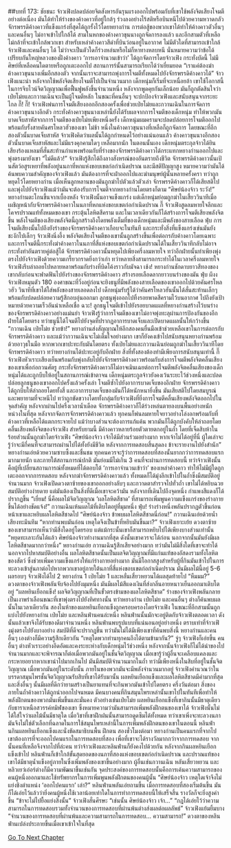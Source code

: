 ##บทที่ 173: ชัยชนะ
จ้าวเฟิงปลดปล่อยจิตสังหารอันรุนแรงออกไปพร้อมกับที่เขาใช้พลังจิตเสียงโจมตีอย่างต่อเนื่อง มันได้ทำให้ร่างของค้างคาวที่อยู่ใกล้ๆ ร่วงลงอย่างไร้สติหรือบินหนีไปด้วยความหวาดกลัว
จักรพรรดิค้างคาวที่แข็งแกร่งที่สุดได้ถูกรั้งไว้โดยหยางก่าน การต่อสู้ของพวกเขาได้ทำให้ค้างคาวตัวอื่นๆ และคนอื่นๆ ไม่อาจเข้าไปใกล้ได้
สามในหกของค้างคาวขุนนางถูกจัดการลงแล้ว และอีกสามตัวที่เหลือไม่กล้าที่จะเข้าใกล้พวกเขา
สำหรับเหล่าค้างคาวสีดำที่บินว่อนอยู่ในอากาศ ไม่มีตัวใดที่สามารถเข้าใกล้จ้าวเฟิงและคนอื่นๆ ได้ ไม่ว่าจะเป็นตัวใดก็ร่วงหล่นหรือไม่ก็หาทางหลบหนี
นั่นหมายความว่าข้อได้เปรียบกันใหญ่หลวงของฝั่งค้างคาว ‘การเอาจำนวนเข้าว่า’ ได้ถูกจัดการโดยจ้าวเฟิง
กระทั่งบัดนี้ ไม่มีศิษย์ที่เหลือคนใดตายหรือถูกเตะออกไป
สถานการร์นั้นสามารถเรียกได้ว่าเยี่ยมยอด
“เราแค่ต้องฆ่าค้างคาวขุนนางเพิ่มอีกสองตัว จากนั้นเราจะสามารถพุ่งการโจมตีทั้งหมดไปยังจักรพรรดิค้างคาวได้”
จ้าวเฟิงแนะนำ
หลังจากใช้พลังจิตเสียงโจมตีไปเป็นจำนวนมาก เด็กหนุ่มก็เริ่มที่จะเหนื่อยล้า เขาใช้โอกาสนี้ในการจิบไวน์จิตวิญญาณเพื่อฟื้นฟูพลังขึ้นจำนวนหนึ่ง
หลังจากพูดคุยกันเล็กน้อย มันก็ถูกตัดสินใจว่าเป่ยโม่ยและกวานเฉินจะเป็นผู้โจมตีหลัก ในขณะที่คนอื่นๆ จะปกป้องจ้าวเฟิงและสนับสนุนจากระยะไกล
กี๊! กี๊!
จ้าวเฟิงพ่นการโจมตีเสียงออกอีกสองครั้งเพื่อช่วยเป่ยโม่ยและกวานเฉินในการจัดการค้างคาวขุนนางอีกตัว กระทั่งค้างคาวขุนนางเหล่านี้ยังได้รับผลจากการโจมตีของเด็กหนุ่ม ทำให้พวกมันบาดเจ็บสาหัสจากการโจมตีของเป่ยโม่ยเพียงหนึ่งครั้ง
เด็กหนุ่มผมครามจะปลดปล่อยการโจมตีออกไปพร้อมกับรั้งสายคันศรโหลวฮัวของเขา
ไม่ช้า หนึ่งในค้างคาวขุนนางที่เหลือก็ถูกจัดการ โดยขณะที่อีกสองตัวนั้นบาดเจ็บสาหัส
จ้าวเฟิงคิดว่าผลนั้นได้ถูกกำหนดไว้อย่างแน่นอนแล้ว ค้างคาวขุนนางอีกสองตัวนั้นบาดเจ็บสาหัสและไม่มีแรงคุกคามใดๆ เหลือมากนัก
ในตอนนั้นเอง
เด็กหนุ่มตระกุลจ้าวได้ยินเสียงร้องแหลมที่สั่นสะท้านกำแพงพร้อมกับที่ร่างของจักรพรรดิค้างคาวได้กระแทกหยางก่านออกไปและพุ่งตรงมายังเขา
“ไม่ดีแล้ว!”
จ้าวเฟิงรู้สึกได้ถึงลางสังหรณ์ของอันตรายถึงชีวิต
จักรพรรดิค้างคาวนั้นเป้นสัตว์อสูรเหยาที่พลังอยู่นนภาที่หกแห่งขอบเขตก่อกำเนิดปราณ และมีสติปัญญาสูง หมายความว่ามันได้ค้นพบความสำคัญของจ้าวเฟิงแล้ว
มันต้องการที่จะฝ่าออกไปและฆ่ามนุษย์ผู้นั้นหลายครั้งครา ทว่าถูกหยุดไว้โดยหยางก่าน
เมื่อเห็นลูกหลานของมันถูกฆ่าไปตัวแล้วตัวเล่า จักรพรรดิค้างคาวก็ได้เสียสติไปและพุ่งไปยังจ้าวเฟิงแม้ว่ามันจะต้องรับการโจมตีจากหยางก่านโดยตรงก็ตาม
“ศิษย์น้องจ้าว ระวัง!”
หยางก่านตะโกนขึ้นจากเบื้องหลัง
จ้าวเฟิงนั้นอาจแข็งแกร่ง แต่เด็กหนุ่มย่อมถูกฆ่าในเสี้ยววินาทีเมื่อเผชิญหน้ากับจักรพรรดิค้างคาวในนภาที่หกแห่งขอบเขตก่อกำเนิดปราณ
กี๊
จ้าวเฟิงสูดลมหายใจลึกและโคจรปราณแท้ทั้งหมดของเขา กระตุ้นโลหิตสีคราม และในเวลาเดียวกันก็ได้สร้างการโจมตีเสียงพลังจิตขึ้น
พลังโจมตีของเสียงพลังจิตนี้ถูกสร้างถึงโดยพลังเต็มที่ของเด็กหนุ่มและมีพลังของสายเลือด
ฟุ่บ
การโจมตีเสียงนั้นไปถึงยังร่างของจักรพรรดิค้างคาวเกือบจะในทันที และกระทั่งสิ่งที่แข็งแกร่งเช่นมันยังชะงักไปเล็กๆ
จ้าวเฟิงนิ่งอึ้ง พลังจิตเสียงโจมตีของเขานั้นถูกสร้างขึ้นเพื่อต่อกรกับค้างคาวโดยเฉพาะ และการโจมตีนี้กระทั่งฆ่าค้างคาวในนภาที่สี่แห่งขอบเขตก่อกำเนิดปราณได้ในเสี้ยววินาทีกลับไม่อาจกระทั่งทำอันตรายคู่ต่อสู้ได้
จักรพรรดิค้างคาวนั้นหยุดไปเพียงครึ่งลมหายใจ ทว่าอีกฝ่ายนั้นทำเพียงพุ่งตรงไปยังจ้าวเฟิงด้วยความเกรี้ยวกราดยิ่งกว่าเก่า
ทว่าหลายสิ่งสามารถกระทำได้ในเวลาครึ่งลมหายใจ
จ้าวเฟิงรีบล่าถอยไปหลายหลาพร้อมกับร่างที่บิดโค้งราวกับมัจฉา
เช้ง!
หยางก่านชักดาบยาวสีทองของเขากลับก่อนจะฟาดฟันไปยังร่างของจักรพรรดิค้างคาว สร้างรอยเลือดลากยาวบนร่างของมัน
ฟุ่บ ผึงง
จ้าวเฟิงหมุนตัว 180 องศาขณะที่วิ่งอยู่ก่อนจะยิงธนูที่มีพลังของสายเลือดของเขาออกไปด้วยคันศรโหลวฮัว
วินาทีที่เขาได้ใส่พลังของสายเลอดลงไป เด็กหนุ่มรับรู้ได้ว่าคันศรโหลวฮันนั้นได้สั่นสะท้านเล็กๆ พร้อมกับปลดปล่อยความรู้สึกอบอุ่นออกมา ลูกธนูพุ่งออกไปทิ้งรอยพาดสีครามไว้บนอากาศ ไปถึงยังเป้าหมายด้วยความเร็วอันน่าเหลือเชื่อ
ฉวะ!
ลูกธนูโจมตีเข้าไปยังรอยบาดแผลที่หยางก่านสร้างไว้บนร่างของจักรพรรดิค้างคาวอย่างแม่นยำ
จ้าวเฟิงรู้ว่าการโจมตีของเขาไม่อาจพุ่งทะลุผ่านการป้องกันของอีกฝ่ายได้โดยตรง ทว่าธนูนี้ได้โจมตีไปยังจุดที่ปรากฏอาการบาดเจ็บและเปิดบาดแผลนั้นให้กว้างขึ้น
“กวานเฉิน เป่ยโม่ย ช่วยข้า!”
หยางก่านส่งสัญญาณให้อีกสองคนยื่นมือเข้าช่วยเหลือเขาในการต่อกรกับจักรพรรดิค้างคาว และแม้ว่ากวานเฉินจะไม่เต็มใจอย่างมาก เขาก็ยังคงเข้าไปสนับสนุนหยางก่านพร้อมด้วยอาวุธในมือ
หากพวกเขาปะทะกับมันโดยตรง ทั้งเป่ยโม่ยและกวานเฉินย่อมถูกฆ่าในเสี้ยววินาทีโดยจักรพรรดิค้างคาว ทว่าหยางก่านได้ปะทะอยู่กับอีกฝ่าย สิ่งที่ทั้งสองต้องทำมีเพียงการสนับสนุนเท่านี้
กี๊
จ้าวเฟิงหัวเราะเสียงเย็นพร้อมกับพุ่งกลับไปยังจักรพรรดิค้างคาวพร้อมกับส่งการโจมตีพลังจิตคลื่นเสียงของเขาเพื่อก่อกวนศัตรู
กระทั่งจักรพรรดิค้างคาวก็ไม่อาจเมินเฉยต่อการโจมตีพลังจิตคลื่นเสียงของเด็กหนุ่มได้และถูกบีบให้อยู่ในสถานการณ์เข้าตาจน
เด็กหนุ่มตระกูลจ้าวยังคงเว้นระยะไว้ช่วงหนึ่งและปลดปล่อยลูกธนูของเขาออกไปครั้งแล้วครั้งเล่า โจมตีซ้ำไปยังอาการบาดเจ็บของอีกฝ่าย
จักรพรรดิค้างคาวได้ถูกบีบให้ล่าถอยโดยทั้งสี่ และอาการบาดเจ็บของมันก็ได้หนักหนายิ่งขึ้น มันเสียสติไปโดยสมบูรณ์และพยายามที่จะหนีไป ทว่าถูกขัดขวางโดยทั้งกลุ่มกับจ้าวเฟิงที่ยิ่งการโจมตีคลื่นเสียงพลังจิตออกไปในจุดสำคัญ
หลังจากผ่านไปครึ่งเวลาน้ำเดือด จักรพรรดิค้างคาวก็ได้ร่วงหล่นตายลงบนพื้นอย่างหนักหน่วงในที่สุด
หลังจากจัดการจักรพรรดิค้างคาวแล้ว ทุกคนก็พ่นลมหายใจยาวอย่างโล่งอกพร้อมกับที่ค้างคาวที่เหลือได้แตกกระจายไป แม้ว่าบางส่วนจะต้องการแก้แค้น พวกมันก็ได้ถูกบังคับให้ล่าถอยโดยคลื่นเสียงพลังจิตของจ้าวเฟิง
สำหรับยามนี้ มีค้างคาวหลายร้อยตัวตายตกอยู่ในถ้ำ โดยที่เจ็ดสิบห้าในร้อยส่วนนั้นถูกฆ่าโดยจ้าวเฟิง
“ศิษย์น้องจ้าว เจ้าได้มีส่วนร่วมอย่างมาก หากเจ้าไม่ได้อยู่ที่นี่ ผู้ใดเล่าจะรู้ว่าจะมีกี่คนที่จะสามารถผ่านไปได้ทั้งยังมีชีวิต หลังจากการทดสอบสิ้นสุดลง ข้าจะรายงานไปยังสำนัก”
หยางก่านเอ่ยด้วยความซาบซึ้งและชื่นชม
ทุกคนควรจะรู้ว่าการทดสอบที่สองนั้นยากกว่าการทดสอบแรกมากมายนัก และภายใต้สถานการณ์ปกติ มันย่อมมีไม่เกิน 3 คนที่จะผ่านการทดสอบนี้
ทว่าจ้าวเฟิงนั้นคือผู้ที่เปลี่ยนสถานการณ์ทั้งหมดที่ได้ตอบโต้ ‘การเอาจำนวนเข้าว่า’ ของเหล่าค้างคาว ทำให้ไม่มีผู้ใดถูกเตะออกจากการทดสอบ
หลังจากฆ่าจักรพรรดิค้างคาวแล้ว ทั้งหมดก็ได้มุ่งลึกเข้าไปในถ้ำซึ่งมีสมบัติอยู่จำนวนมาก
จ้าวเฟิงเปิดดวงตาซ้ายของเขาออกอย่างลับๆ และกวาดตาสำรวจไปทั่วถ้ำ เขาไม่ได้หยิบฉวยสมบัติอย่างง่ายดาย แต่มันต้องเป็นสิ่งที่ดีเมื่อเขาจะคว้ามัน
หลังจากที่เดินไปถึงจุดหนึ่ง กำแพงสีแดงก็ได้ปรากฏขึ้น
“เยี่ยม! นี่คือผลไม้จิตวิญญาณ ‘ผลโลหิตสีชาด’ ที่สามารถเพิ่มพูนความแข็งแกร่งของร่างกายขึ้นได้อย่างชัดแจ้ง!”
กวานเฉินเห้นผลไม้ที่เติบโตอยู่ที่มุมหนึ่ง
ฟุ่บ!
ร่างร่างหนึ่งพลันปรากฏตัวขึ้นก่อนหน้าเขาและหยิบผลโลหิตสีชาดไป
“ศิษย์น้องจ้าว ข้าพบผลโลหิตสีชาดนี่ก่อน!”
กวานเฉินเอ่ยด้วยน้ำเสียงทะมึนทึม
“หากท่านพบมันก่อน เหตุใดจึงเป็นข้าที่หยิบมันขึ้นมา?”
จ้าวเฟิงเยาะเย้ย
ดวงตาซ้ายของเขาสามารถเห็นว่ามีสิ่งใดอยู่โดยรอบ แต่แม้กระนั้นเขาก็สามารถหยิบไปได้เพียงบางส่วนเท่านั้น
“หยุดทะเลาะกันได้แล้ว ศิษย์น้องจ้าวทำงานมากที่สุด ดังนั้นเขาควรจะได้ก่อน นอกจากนั้นมันยังมีผลโลหิตสีชาดมากกว่าหนึ่ง”
หยางก่านเอ่ย
กวานเฉินรู้สึกเสียจอย่างมาก ทว่ามันไม่มีสิ่งใดที่เขาจะทำได้นอกจากไปหาสมบัติอย่างอื่น
ผลโลหิตสีชาดนั้นเป็นผลจิตวิญญาณที่มีแก่นแท้ของอัสดงรวมทั้งโลหิตของสัตว์ ซึ่งช่วยเพิ่มความแข็งแกร่งให้แก่ร่างกายอย่างมาก
มันมีโอกาสสูงสำหรับผู้ที่กินมันเข้าไปในการทะลวงเข้าสู่นภาต่อไปหากพวกเขาอยู่ภายใต้นภาที่สี่แห่งขอบเขตก่อกำเนิดปราณ
มันมีผลไม้นี้อยู่ 5-6 ผลรอบๆ จ้าวเฟิงได้ไป 2 หยางก่าน 1 เป่ยโม่ย 1 และหลั่นเสี่ยวหยวนได้ผลสุดท้ายไป
“หืมมม?”
ดวงตาของจ้าวเฟิงพลันจับจ้องไปยังมุมหนึ่ง มันมีผลไม้สีแดงเงินที่ส่งกลิ่นอายหนาวเย็นออกมาเติบโตอยู่
“ผลหยินเยือกแข็ง! ผลจิตวิญญาณที่เป็นขั้วตรงข้ามของผลโลหิตสีชาด”
ร่างของจ้าวเฟิงพลันกลายเป็นเงาพร่าเลือนขณะที่เขาพุ่งตรงไปยังทิศทางนั้น ทว่าหยางก่าน เป่ยโม่ย และคนอื่นๆ ต่างก็ค้นพบผลนั้นในเวลาเดียวกัน
สองในห้าของผลหยินเยือกแข็งถูกครอบครองโดยจ้าวเฟิง ในขณะที่อีกสามนั้นถูกแบ่งไปยังหยางก่าน เป่ยโม่ย และหลินฟ่านคนล่ะหนึ่ง
หลินฟ่านนั้นมักจะอยู่ติดกับจ้าวเฟิงตลอดเวลา ดังนั้นแล้วเขาจึงได้รับของดีมาจำนวนหนึ่ง
หลินฟ่านพบรูปแบบที่แน่นอนอยู่อย่างหนึ่ง ตราบเท่าที่จ้าวเฟิงมุ่งตรงไปยังบางอย่าง สมบัติที่ดีจะปรากฏขึ้น
ทว่ามันไม่ได้มีเพียงเขาที่ค้นพบสิ่งนี้ หยางก่านและคนอื่นๆ เองต่างก็มีความรู้สึกเดียวกัน
“เหตุใดพวกท่านทุกคนถึงได้ตามข้ามากัน?”
จู่ๆ จ้าวเฟิงก็เอ่ยขึ้น
คนอื่นๆ ต่างหัวเราะอย่างอึดอัดและคงระยะห่างกับเด็กหนุ่มไว้ช่วงหนึ่ง
หลังจากนั้นจ้าวเฟิงก็ไม่ได้นำของไปจำนวนมากและจะพิจารณาก็ต่อเมื่อพวกมันอยู่ในชั้นจิตวิญญาณ เมื่อเขารู้ว่าผู้อื่นจะเคลือบแคลงและกระหายอยากหากเขานำไปมากเกินไป
มันมีสมบัติจำนวนมากในถ้ำ ทว่ามีเพียงหนึ่งในสิบที่อยู่ในชั้นจิตวิญญาณ เมื่อพวกมันอยู่ในระดับนั้น ภายในของพวกมันจะมีพลังจำนวนมากอยู่
จ้าวเฟิงคำนวณว่าในบรรดาสมุนไพรชั้นจิตวิญญาณรับสิบที่เขาได้รับมานั้น ผลหยินเยือกแข็งและผลโลหิตสีชาดมีค่ามากที่สุด และสิ่งอื่นๆ นั้นมีผลที่ดีกว่ายามสร้างเป็นยาแทนที่จะกินพวกมันเข้าไปโดยตรง
ครึ่งวันต่อมา สิ่งของภายในถ้ำค้างคาวได้ถูกนำออกไปจนหมด
มีคนบางคนที่กินสมุนไพรเหล่านั้นเขาไปในทันทีเพื่อทำให้พลังฝึกตนของพวกมันเพิ่มขึ้นและมั่นคง
ตัวอย่างเช่นเป่ยโม่ย ผลหยินเยือกแข็งที่เขากินนั้นมีธาตุเดียวกับธาราเหนือสวรรค์ทมิฬของเขา ซึ่งหมายความว่ามันสามารถเพิ่มพลังฝึกตนของเขาได้
จ้าวเฟิงนั้นไม่ได้ใส่ใจว่าผลไม้นั้นมีธาตุใด เมื่อวิชาที่เขาฝึกฝนนั้นสามารถดูดซึมได้ทั้งหมด ทว่าเขาเพิ่งจะทะลวงนภา มันจึงไม่ใช่ตัวเลือกที่ฉลาดในการใช้สมุนไพรเหล่านี้ในการเพิ่มพลังฝึกตนของเขาในตอนนี้
หลินฟ่านกินผลหยินเยือกแข็งและนั่งขัดสมาธิบนพื้น ฝึกตน
สองชั่วโมงต่อมา
หยางก่านเป็นคนแรกที่จากไป เขาต้องการที่จะออกไปคนแรกในการทดสอบที่สอง เพื่อที่เขาจะได้รางวัลมากกว่าจากการทดสอบ
จากนั้นคนที่เหลือจึงจากไปที่ล่ะคน ทว่าจ้าวเฟิงและหลินฟ่านก็ยังคงไปด้วยกัน
หลังจากกินผลหยินเยือกแข็งเข้าไป หลินฟ่านก็เข้าใกล้ขั้นสุดยอดของนภาที่สองแห่งขอบเขตก่อกำเนิดปราณ และปราณแท้ของเขาได้มีธาตุน้ำแข็งอยู่ภายในซึ่งเพิ่มพลังของเขาขึ้นอย่างมาก
ผู้อื่นเช่นกวานเฉิน หลันเสี่ยวหยวน และหลิวเยว่เอ๋อร์ต่างก็มีความพัฒนาขึ้นเช่นกัน
จุดประสงค์ของการทดสอบนั้นคือการเค้นความสามารถของคนผู้หนึ่งออกมาและใช้ทรัพยากรในการเพิ่มพูนพลังฝึกตนของคนผู้นั้น
“ศิษย์น้องจ้าว เหตุใดเจ้าจึงไม่แย่งชิงตำแหน่ง ‘ออกไปคนแรก’ เล่า?”
หลินฟ่านพลันเอ่ยถามขึ้น
เมื่อการทดสอบที่สองเริ่มต้นขึ้น มันก็ได้เอ่ยไว้แล้วว่ายิ่งคนผู้หนึ่งใช้เวลาน้อยเท่าใดในการทำการทดสอบนี้ให้เสร็จสิ้น รางวัลก็จะยิ่งสูงค่าขึ้น
“ข้าจะไม่ไปยื้อแย่งสิ่งนั้น”
จ้าวเฟิงสั่นศีรษะ
“เช่นนั้น ศิษย์น้องจ้าว เจ้า...”
“กฎได้เอ่ยไว้ว่าความสามารถในการทดสอบรวมทั้งจำนวนของการทดสอบที่ผ่านพ้นต่างส่งผลต่อผลลัพธ์”
จ้าวเฟิงแย้มยิ้มบาง
“จำนวนของการทดสอบที่ผ่านพ้นและความสามารถในการทดสอบ... ความสามารถ!”
ดวงตาของหลินฟ่านเปล่งประกายขึ้นเมื่อเขาเข้าใจในที่สุด


[Go To Next Chapter]( ./174.md)